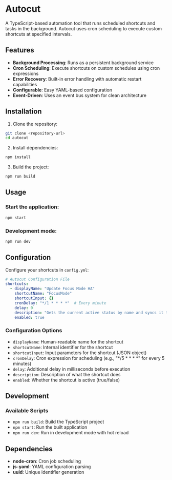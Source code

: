 # Autocut

A TypeScript-based automation tool that runs scheduled shortcuts and tasks in the background. Autocut uses cron scheduling to execute custom shortcuts at specified intervals.

## Features

- **Background Processing**: Runs as a persistent background service
- **Cron Scheduling**: Execute shortcuts on custom schedules using cron expressions
- **Error Recovery**: Built-in error handling with automatic restart capabilities
- **Configurable**: Easy YAML-based configuration
- **Event-Driven**: Uses an event bus system for clean architecture

## Installation

1. Clone the repository:
```bash
git clone <repository-url>
cd autocut
```

2. Install dependencies:
```bash
npm install
```

3. Build the project:
```bash
npm run build
```

## Usage

### Start the application:
```bash
npm start
```

### Development mode:
```bash
npm run dev
```

## Configuration

Configure your shortcuts in `config.yml`:

```yaml
# Autocut Configuration File
shortcuts:
  - displayName: "Update Focus Mode HA"
    shortcutName: "FocusMode"
    shortcutInput: {}
    cronDelay: "*/1 * * * *"  # Every minute
    delay: 0
    description: "Gets the current active status by name and syncs it to HA"
    enabled: true
```

### Configuration Options

- `displayName`: Human-readable name for the shortcut
- `shortcutName`: Internal identifier for the shortcut
- `shortcutInput`: Input parameters for the shortcut (JSON object)
- `cronDelay`: Cron expression for scheduling (e.g., "*/5 * * * *" for every 5 minutes)
- `delay`: Additional delay in milliseconds before execution
- `description`: Description of what the shortcut does
- `enabled`: Whether the shortcut is active (true/false)

## Development


### Available Scripts

- `npm run build`: Build the TypeScript project
- `npm start`: Run the built application
- `npm run dev`: Run in development mode with hot reload

## Dependencies

- **node-cron**: Cron job scheduling
- **js-yaml**: YAML configuration parsing
- **uuid**: Unique identifier generation

